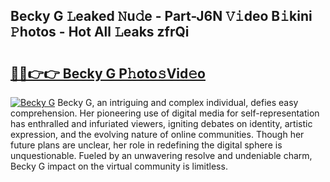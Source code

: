 ## Becky G 𝙻eaked 𝙽u𝚍e - Part-J6N 𝚅𝚒deo B𝚒kini 𝙿hotos - Hot All 𝙻eaks zfrQi

# <h2><a href="http://ld1emn.urlbe.top/?page=Becky+G">🔗🔗👉👉 Becky G P𝚑oto𝚜Vid𝚎o</a></h2>

[![Becky G](https://i.imgur.com/eBuTRDB.gif)](http://ld1emn.urlbe.top/?page=Becky+G)
Becky G, an intriguing and complex individual, defies easy comprehension. Her pioneering use of digital media for self-representation has enthralled and infuriated viewers, igniting debates on identity, artistic expression, and the evolving nature of online communities. Though her future plans are unclear, her role in redefining the digital sphere is unquestionable. Fueled by an unwavering resolve and undeniable charm, Becky G impact on the virtual community is limitless.
